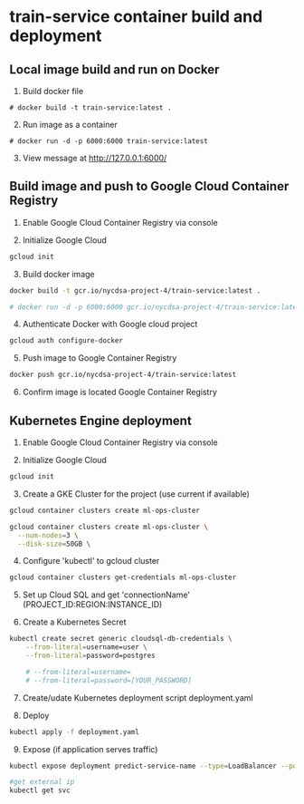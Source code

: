 # train-service container build and deployment
## Local image build and run on Docker

1. Build docker file
```
# docker build -t train-service:latest .
```

2. Run image as a container
```
# docker run -d -p 6000:6000 train-service:latest 
```

3. View message at http://127.0.0.1:6000/

## Build image and push to Google Cloud Container Registry

1. Enable Google Cloud Container Registry via console

2. Initialize Google Cloud
```bash
gcloud init
```

3. Build docker image
```bash
docker build -t gcr.io/nycdsa-project-4/train-service:latest .

# docker run -d -p 6000:6000 gcr.io/nycdsa-project-4/train-service:latest
```

4. Authenticate Docker with Google cloud project
```bash
gcloud auth configure-docker
```

5. Push image to Google Container Registry
```bash
docker push gcr.io/nycdsa-project-4/train-service:latest
```

6. Confirm image is located Google Container Registry


## Kubernetes Engine deployment

1. Enable Google Cloud Container Registry via console

2. Initialize Google Cloud
```bash
gcloud init
```

3. Create a GKE Cluster for the project (use current if available)
```bash
gcloud container clusters create ml-ops-cluster

gcloud container clusters create ml-ops-cluster \
  --num-nodes=3 \
  --disk-size=50GB \
```

4. Configure 'kubectl' to gcloud cluster
```bash
gcloud container clusters get-credentials ml-ops-cluster
```

5. Set up Cloud SQL and get 'connectionName' (PROJECT_ID:REGION:INSTANCE_ID)

6. Create a Kubernetes Secret
```bash
kubectl create secret generic cloudsql-db-credentials \
    --from-literal=username=user \
    --from-literal=password=postgres

    # --from-literal=username=
    # --from-literal=password=[YOUR_PASSWORD]
```

7. Create/udate Kubernetes deployment script deployment.yaml

8. Deploy
```bash
kubectl apply -f deployment.yaml
```

9. Expose (if application serves traffic)
```bash
kubectl expose deployment predict-service-name --type=LoadBalancer --port 6000 [PORT_YOUR_APP_RUNS_ON]

#get external ip
kubectl get svc
```